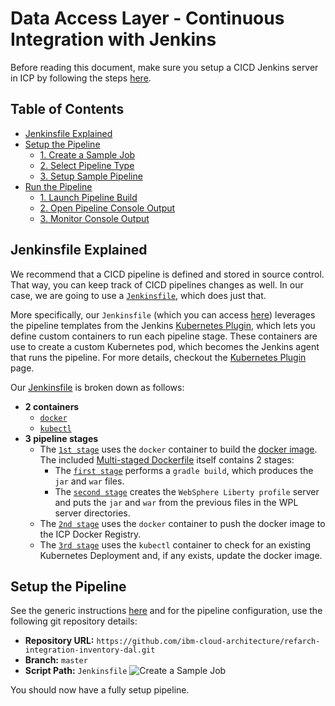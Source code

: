 # Data Access Layer - Continuous Integration with Jenkins
Before reading this document, make sure you setup a CICD Jenkins server in ICP by following the steps [here](https://github.com/ibm-cloud-architecture/refarch-integration/blob/master/docs/devops/README.md#jenkins-on-ibm-cloud-private-icp).

## Table of Contents
* [Jenkinsfile Explained](#jenkinsfile-explained)
* [Setup the Pipeline](#setup-the-pipeline)
    + [1. Create a Sample Job](#1-create-a-sample-job)
    + [2. Select Pipeline Type](#2-select-pipeline-type)
    + [3. Setup Sample Pipeline](#3-setup-sample-pipeline)
* [Run the Pipeline](#run-the-pipeline)
    + [1. Launch Pipeline Build](#1-launch-pipeline-build)
    + [2. Open Pipeline Console Output](#2-open-pipeline-console-output)
    + [3. Monitor Console Output](#3-monitor-console-output)

## Jenkinsfile Explained
We recommend that a CICD pipeline is defined and stored in source control. That way, you can keep track of CICD pipelines changes as well. In our case, we are going to use a [`Jenkinsfile`](https://jenkins.io/doc/book/pipeline/jenkinsfile/), which does just that.

More specifically, our `Jenkinsfile` (which you can access [here](Jenkinsfile)) leverages the pipeline templates from the Jenkins [Kubernetes Plugin](https://github.com/jenkinsci/kubernetes-plugin), which lets you define custom containers to run each pipeline stage. These containers are use to create a custom Kubernetes pod, which becomes the Jenkins agent that runs the pipeline. For more details, checkout the [Kubernetes Plugin](https://github.com/jenkinsci/kubernetes-plugin) page.

Our [Jenkinsfile](Jenkinsfile) is broken down as follows:
* **2 containers**
    + [`docker`](Jenkinsfile#L14)
    + [`kubectl`](Jenkinsfile#L15)
* **3 pipeline stages**
    + The [`1st stage`](Jenkinsfile#L21) uses the `docker` container to build the [docker image](Dockerfile). The included [Multi-staged Dockerfile](https://docs.docker.com/develop/develop-images/multistage-build/#use-multi-stage-builds) itself contains 2 stages:
        - The [`first stage`](Dockerfile#L1) performs a `gradle build`, which produces the `jar` and `war` files.
        - The [`second stage`](Dockerfile#L12) creates the `WebSphere Liberty profile` server and puts the `jar` and `war` from the previous files in the WPL server directories.
    + The [`2nd stage`](Jenkinsfile#L30) uses the `docker` container to push the docker image to the ICP Docker Registry.
    + The [`3rd stage`](Jenkinsfile#L47) uses the `kubectl` container to check for an existing Kubernetes Deployment and, if any exists, update the docker image.

## Setup the Pipeline
See the generic instructions [here](https://github.com/ibm-cloud-architecture/refarch-integration/tree/master/docs/devops/README.md#setup-the-pipeline) and for the pipeline configuration, use the following git repository details:
+ **Repository URL:** `https://github.com/ibm-cloud-architecture/refarch-integration-inventory-dal.git`
+ **Branch:** `master`
+ **Script Path:** `Jenkinsfile`
![Create a Sample Job](https://raw.githubusercontent.com/ibm-cloud-architecture/refarch-cloudnative-devops-kubernetes/master/static/imgs/3_setup_pipeline.png)

You should now have a fully setup pipeline.
